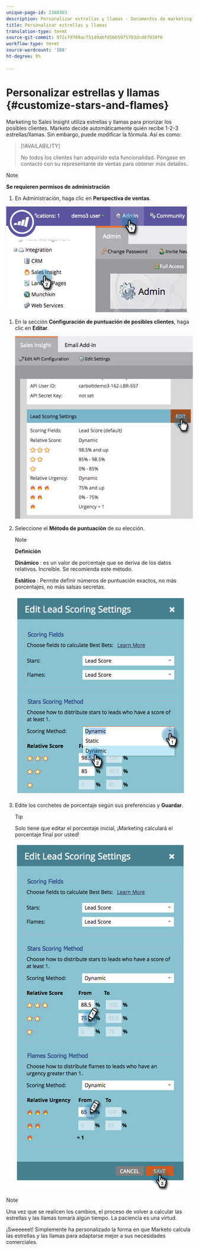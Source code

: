 ```yaml
---
unique-page-id: 2360303
description: Personalizar estrellas y llamas - Documentos de marketing - Documentación del producto
title: Personalizar estrellas y llamas
translation-type: tm+mt
source-git-commit: 972cf9769ac751d9abfd5665975703dcd07930f0
workflow-type: tm+mt
source-wordcount: '168'
ht-degree: 0%

---
```



# Personalizar estrellas y llamas {#customize-stars-and-flames}

Marketing to Sales Insight utiliza estrellas y llamas para priorizar los posibles clientes. Marketo decide automáticamente quién recibe 1-2-3 estrellas/llamas. Sin embargo, puede modificar la fórmula. Así es como:

>[!AVAILABILITY]
>
>No todos los clientes han adquirido esta funcionalidad. Póngase en contacto con su representante de ventas para obtener más detalles.

>[!NOTE]
>
>**Se requieren permisos de administración**

1. En Administración, haga clic en **Perspectiva de ventas**.

![](assets/image2014-9-16-13-3a38-3a6.png)

1. En la sección **Configuración de puntuación de posibles clientes**, haga clic en **Editar**.

   ![](assets/image2014-9-16-13-3a38-3a17.png)

1. Seleccione el **Método de puntuación** de su elección.

   >[!NOTE]
   >
   >**Definición**
   >
   >**Dinámico** : es un valor de porcentaje que se deriva de los datos [ ](/help/marketo/product-docs/marketo-sales-insight/msi-for-salesforce/features/stars-and-flames/priority-urgency-relative-score-and-best-bets.md)relativos. Increíble. Se recomienda este método.
   >
   >**Estático** : Permite definir números de puntuación exactos, no más porcentajes, no más salsas secretas.

   ![](assets/image2014-9-16-13-3a38-3a31.png)

1. Edite los corchetes de porcentaje según sus preferencias y **Guardar**.

   >[!TIP]
   >
   >Solo tiene que editar el porcentaje inicial, ¡Marketing calculará el porcentaje final por usted!

   ![](assets/image2014-9-16-13-3a38-3a49.png)

>[!NOTE]
>
>Una vez que se realicen los cambios, el proceso de volver a calcular las estrellas y las llamas tomará algún tiempo. La paciencia es una virtud.

¡Sweeeeet! Simplemente ha personalizado la forma en que Marketo calcula las estrellas y las llamas para adaptarse mejor a sus necesidades comerciales.
